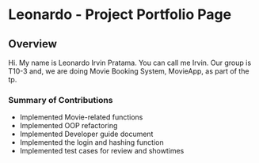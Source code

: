 # Leonardo - Project Portfolio Page

## Overview
Hi. My name is Leonardo Irvin Pratama. You can call me Irvin. Our group is T10-3 and, we are doing Movie Booking System, MovieApp, as part of the tp.

### Summary of Contributions
* Implemented Movie-related functions
* Implemented OOP refactoring
* Implemented Developer guide document
* Implemented the login and hashing function
* Implemented test cases for review and showtimes